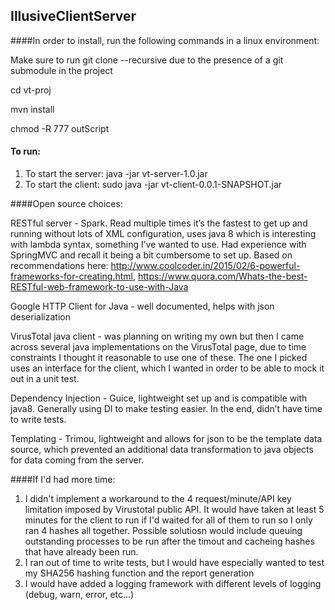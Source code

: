## IllusiveClientServer

####In order to install, run the following commands in a linux environment:

Make sure to run git clone --recursive due to the presence of a git submodule in the project

cd vt-proj 

mvn install

chmod -R 777 outScript

#### To run:
1. To start the server: java -jar vt-server-1.0.jar
2. To start the client: sudo java -jar vt-client-0.0.1-SNAPSHOT.jar

####Open source choices:

RESTful server - Spark. Read multiple times it’s the fastest to get up and running without lots of XML configuration, uses java 8 which is interesting with lambda syntax, something I’ve wanted to use. Had experience with SpringMVC and recall it being a bit cumbersome to set up. Based on recommendations here: http://www.coolcoder.in/2015/02/6-powerful-frameworks-for-creating.html, 
https://www.quora.com/Whats-the-best-RESTful-web-framework-to-use-with-Java

Google HTTP Client for Java - well documented, helps with json deserialization

VirusTotal java client - was planning on writing my own but then I came across several java implementations on the VirusTotal page, due to time constraints I thought it reasonable to use one of these. The one I picked uses an interface for the client, which I wanted in order to be able to mock it out in a unit test. 

Dependency Injection - Guice, lightweight set up and is compatible with java8. Generally using DI to make testing easier. In the end, didn’t have time to write tests. 

Templating - Trimou, lightweight and allows for json to be the template data source, which prevented an additional data transformation to java objects for data coming from the server. 

####If I'd had more time:
1. I didn't implement a workaround to the 4 request/minute/API key limitation imposed by Virustotal public API. It would have taken at least 5 minutes for the client to run if I'd waited for all of them to run so I only ran 4 hashes all together. Possible solutiosn would include queuing outstanding processes to be run after the timout and cacheing hashes that have already been run. 
2. I ran out of time to write tests, but I would have especially wanted to test my SHA256 hashing function and the report generation
3. I would have added a logging framework with different levels of logging (debug, warn, error, etc...)

